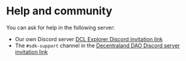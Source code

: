 # Help and community
You can ask for help in the following server:
-  Our own Discord server [DCL Explorer Discord invitation link](https://discord.com/invite/6mGqPnjujT)
-  The `#sdk-support` channel in the [Decentraland DAO Discord server invitation link](discord.gg/xhHm8mSqtG)